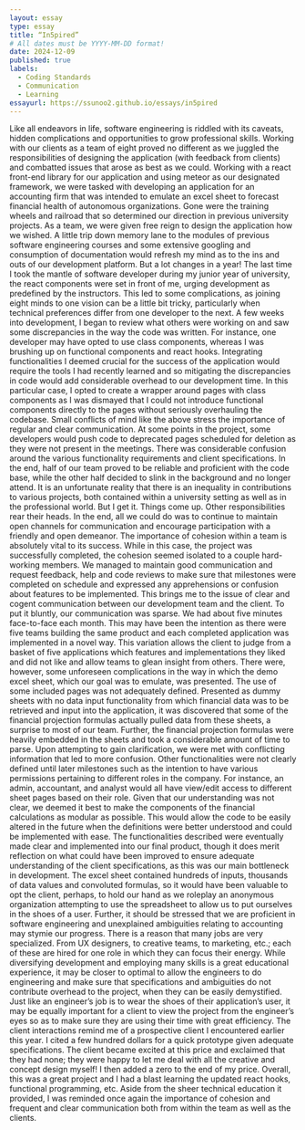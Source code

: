 ```yaml
---
layout: essay
type: essay
title: “In5pired”
# All dates must be YYYY-MM-DD format!
date: 2024-12-09
published: true
labels:
  - Coding Standards
  - Communication
  - Learning
essayurl: https://ssunoo2.github.io/essays/in5pired
---
```


Like all endeavors in life, software engineering is riddled with its caveats, hidden complications and opportunities to grow professional skills. Working with our clients as a team of eight proved no different as we juggled the responsibilities of designing the application (with feedback from clients) and combatted issues that arose as best as we could.
	Working with a react front-end library for our application and using meteor as our designated framework, we were tasked with developing an application for an accounting firm that was intended to emulate an excel sheet to forecast financial health of autonomous organizations. 
	Gone were the training wheels and railroad that so determined our direction in previous university projects. As a team, we were given free reign to design the application how we wished. A little trip down memory lane to the modules of previous software engineering courses and some extensive googling and consumption of documentation would refresh my mind as to the ins and outs of our development platform.
	But a lot changes in a year! The last time I took the mantle of software developer during my junior year of university, the react components were set in front of me, urging development as predefined by the instructors. This led to some complications, as joining eight minds to one vision can be a little bit tricky, particularly when technical preferences differ from one developer to the next. 
	A few weeks into development, I began to review what others were working on and saw some discrepancies in the way the code was written. For instance, one developer may have opted to use class components, whereas I was brushing up on functional components and react hooks. Integrating functionalities I deemed crucial for the success of the application would require the tools I had recently learned and so mitigating the discrepancies in code would add considerable overhead to our development time. In this particular case, I opted to create a wrapper around pages with class components as I was dismayed that I could not introduce functional components directly to the pages without seriously overhauling the codebase. 
	Small conflicts of mind like the above stress the importance of regular and clear communication. At some points in the project, some developers would push code to deprecated pages scheduled for deletion as they were not present in the meetings. There was considerable confusion around the various functionality requirements and client specifications. In the end, half of our team proved to be reliable and proficient with the code base, while the other half decided to slink in the background and no longer attend.
	It is an unfortunate reality that there is an inequality in contributions to various projects, both contained within a university setting as well as in the professional world. But I get it. Things come up. Other responsibilities rear their heads. In the end, all we could do was to continue to maintain open channels for communication and encourage participation with a friendly and open demeanor.
The importance of cohesion within a team is absolutely vital to its success. While in this case, the project was successfully completed, the cohesion seemed isolated to a couple hard-working members. We managed to maintain good communication and request feedback, help and code reviews to make sure that milestones were completed on schedule and expressed any apprehensions or confusion about features to be implemented.
This brings me to the issue of clear and cogent communication between our development team and the client. To put it bluntly, our communication was sparse. We had about five minutes face-to-face each month.  This may have been the intention as there were five teams building the same product and each completed application was implemented in a novel way. This variation allows the client to judge from a basket of five applications which features and implementations they liked and did not like and allow teams to glean insight from others.
There were, however, some unforeseen complications in the way in which the demo excel sheet, which our goal was to emulate, was presented. The use of some included pages was not adequately defined. Presented as dummy sheets with no data input functionality from which financial data was to be retrieved and input into the application, it was discovered that some of the financial projection formulas actually pulled data from these sheets, a surprise to most of our team. Further, the financial projection formulas were heavily embedded in the sheets and took a considerable amount of time to parse. Upon attempting to gain clarification, we were met with conflicting information that led to more confusion.
Other functionalities were not clearly defined until later milestones such as the intention to have various permissions pertaining to different roles in the company. For instance, an admin, accountant, and analyst would all have view/edit access to different sheet pages based on their role. 
Given that our understanding was not clear, we deemed it best to make the components of the financial calculations as modular as possible. This would allow the code to be easily altered in the future when the definitions were better understood and could be implemented with ease. 
The functionalities described were eventually made clear and implemented into our final product, though it does merit reflection on what could have been improved to ensure adequate understanding of the client specifications, as this was our main bottleneck in development. The excel sheet contained hundreds of inputs, thousands of data values and convoluted formulas, so it would have been valuable to opt the client, perhaps, to hold our hand as we roleplay an anonymous organization attempting to use the spreadsheet to allow us to put ourselves in the shoes of a user. Further, it should be stressed that we are proficient in software engineering and unexplained ambiguities relating to accounting may stymie our progress.
There is a reason that many jobs are very specialized. From UX designers, to creative teams, to marketing, etc.; each of these are hired for one role in which they can focus their energy. While diversifying development and employing many skills is a great educational experience, it may be closer to optimal to allow the engineers to do engineering and make sure that specifications and ambiguities do not contribute overhead to the project, when they can be easily demystified. Just like an engineer’s job is to wear the shoes of their application’s user, it may be equally important for a client to view the project from the engineer’s eyes so as to make sure they are using their time with great efficiency. 
The client interactions remind me of a prospective client I encountered earlier this year. I cited a few hundred dollars for a quick prototype given adequate specifications. The client became excited at this price and exclaimed that they had none; they were happy to let me deal with all the creative and concept design myself! I then added a zero to the end of my price. 
Overall, this was a great project and I had a blast learning the updated react hooks, functional programming, etc. Aside from the sheer technical education it provided, I was reminded once again the importance of cohesion and frequent and clear communication both from within the team as well as the clients. 

